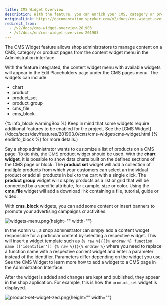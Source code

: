 ```yaml
---
title: CMS Widget Overview
description: With the feature, you can enrich your CMS, category or product pages with the content in the Back Office
originalLink: https://documentation.spryker.com/v2/docs/cms-widget-overview-201903
redirect_from:
  - /v2/docs/cms-widget-overview-201903
  - /v2/docs/en/cms-widget-overview-201903
---
```


The CMS Widget feature allows shop administrators to manage content on a CMS, category or product pages from the content widget menu in the Administration interface.

With the feature integrated, the content widget menu with available widgets will appear in the Edit Placeholders page under the CMS pages menu. The widgets can include:

* chart
* product
* product_set
* product_group
* cms_file
* cms_block.

{% info_block warningBox %}
Keep in mind that some widgets require additional features to be enabled for the project. See the [CMS Widget](/docs/scos/dev/features/201903.0/cms/cms-widget/cms-widget.html
{% endinfo_block %} for more details.)

Say a shop administrator wants to customize a list of products on a CMS page. To do this, the CMS product widget should be used. With the **chart widget**, it is possible to show data charts built on the defined sections of the CMS page or block. The **product set** widget will add a collection of multiple products from which your customers can select an individual product or add all products in bulk to the cart with a single click. The **product group** widget will display products as a list or grid that will be connected by a specific attribute, for example, size or color. Using the **cms_file** widget will add a download link containing a file, tutorial, guide or video.

With **cms_block** widgets, you can add some content or insert banners to promote your advertising campaigns or activities.

![widgets-menu.png](https://spryker.s3.eu-central-1.amazonaws.com/docs/Features/CMS/CMS+Widget/CMS+Widget+Overview/widgets-menu.png){height="" width=""}

In the Admin UI, a shop administrator can simply add a content widget responsible for a particular content by selecting a respective widget. This will insert a widget template such as `{% raw %}{{{% endraw %} function name (['identifier']) {% raw %}}}{% endraw %}` where you need to replace a function name with a respective content widget and enter a parameter instead of the identifier. Parameters differ depending on the widget you use. See the CMS Widget to learn more how to add a widget to a CMS page in the Administration Interface.

After the widget is added and changes are kept and published, they appear in the shop application. For example, this is how the `product_set` widget is displayed.

![product-set-widget-zed.png](https://spryker.s3.eu-central-1.amazonaws.com/docs/Features/CMS/CMS+Widget/CMS+Widget+Overview/product-set-widget-zed.png){height="" width=""}

<!-- Last review date: Mar 4, 2019 -- by Yuliia Boiko -->
